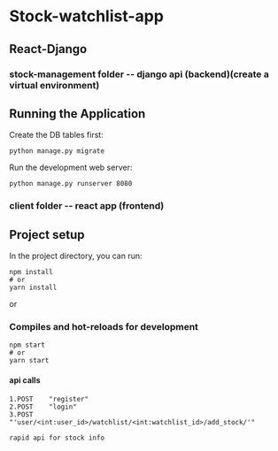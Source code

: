 # Stock-watchlist-app

## React-Django

### stock-management folder -- django api (backend)(create a virtual environment)

## Running the Application

Create the DB tables first:

```
python manage.py migrate
```

Run the development web server:

```
python manage.py runserver 8080
```

### client folder -- react app (frontend)

## Project setup

In the project directory, you can run:

```
npm install
# or
yarn install
```

or

### Compiles and hot-reloads for development

```
npm start
# or
yarn start
```

#### api calls

```
1.POST    "register"
2.POST    "login"
3.POST     "'user/<int:user_id>/watchlist/<int:watchlist_id>/add_stock/'"

rapid api for stock info
```

